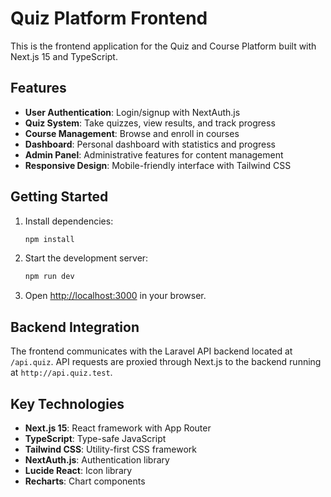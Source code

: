 # Quiz Platform Frontend

This is the frontend application for the Quiz and Course Platform built with Next.js 15 and TypeScript.

## Features

- **User Authentication**: Login/signup with NextAuth.js
- **Quiz System**: Take quizzes, view results, and track progress
- **Course Management**: Browse and enroll in courses
- **Dashboard**: Personal dashboard with statistics and progress
- **Admin Panel**: Administrative features for content management
- **Responsive Design**: Mobile-friendly interface with Tailwind CSS

## Getting Started

1. Install dependencies:
   ```bash
   npm install
   ```

2. Start the development server:
   ```bash
   npm run dev
   ```

3. Open [http://localhost:3000](http://localhost:3000) in your browser.

## Backend Integration

The frontend communicates with the Laravel API backend located at `/api.quiz`. API requests are proxied through Next.js to the backend running at `http://api.quiz.test`.

## Key Technologies

- **Next.js 15**: React framework with App Router
- **TypeScript**: Type-safe JavaScript
- **Tailwind CSS**: Utility-first CSS framework
- **NextAuth.js**: Authentication library
- **Lucide React**: Icon library
- **Recharts**: Chart components
